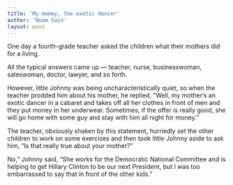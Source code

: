 ```yaml
---
title: 'My mommy, the exotic dancer'
author: 'Noam Sain'
layout: post
---
```


One day a fourth-grade teacher asked the children what their mothers did for a living.

All the typical answers came up — teacher, nurse, businesswoman, saleswoman, doctor, lawyer, and so forth.

However, little Johnny was being uncharacteristically quiet, so when the teacher prodded him about his mother, he replied, “Well, my mother’s an exotic dancer in a cabaret and takes off all her clothes in front of men and they put money in her underwear. Sometimes, if the offer is really good, she will go home with some guy and stay with him all night for money.”

The teacher, obviously shaken by this statement, hurriedly set the other children to work on some exercises and then took little Johnny aside to ask him, “Is that really true about your mother?”

No,” Johnny said, “She works for the Democratic National Committee and is helping to get Hillary Clinton to be our next President, but I was too embarrassed to say that in front of the other kids.”